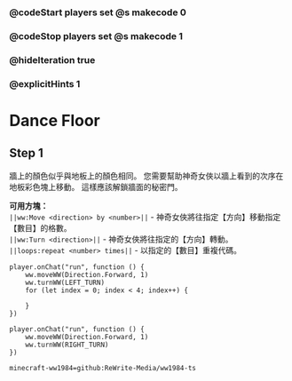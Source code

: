 ### @codeStart players set @s makecode 0
### @codeStop players set @s makecode 1

<!-- ### @flyoutOnly true -->
### @hideIteration true
### @explicitHints 1

# Dance Floor

## Step 1
牆上的顏色似乎與地板上的顏色相同。 您需要幫助神奇女俠以牆上看到的次序在地板彩色塊上移動。 這樣應該解鎖牆面的秘密門。

**可用方塊：**  
``||ww:Move <direction> by <number>||`` - 神奇女俠將往指定【方向】移動指定【數目】的格數。  
``||ww:Turn <direction>||`` - 神奇女俠將往指定的【方向】轉動。  
``||loops:repeat <number> times||`` - 以指定的【數目】重複代碼。

```ghost
player.onChat("run", function () {
    ww.moveWW(Direction.Forward, 1)
    ww.turnWW(LEFT_TURN)
    for (let index = 0; index < 4; index++) {
        
    }
})
```
```template
player.onChat("run", function () {
    ww.moveWW(Direction.Forward, 1)
    ww.turnWW(RIGHT_TURN)
})
```
```package
minecraft-ww1984=github:ReWrite-Media/ww1984-ts
```
